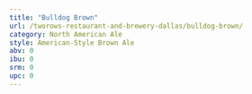 ```yaml
---
title: "Bulldog Brown"
url: /tworows-restaurant-and-brewery-dallas/bulldog-brown/
category: North American Ale
style: American-Style Brown Ale
abv: 0
ibu: 0
srm: 0
upc: 0
---
```


